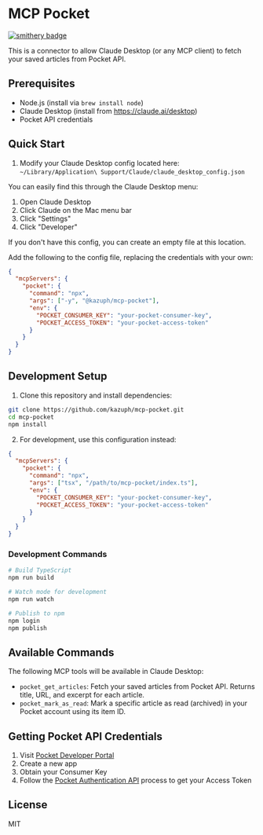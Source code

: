 # MCP Pocket
[![smithery badge](https://smithery.ai/badge/@kazuph/mcp-pocket)](https://smithery.ai/server/@kazuph/mcp-pocket)

This is a connector to allow Claude Desktop (or any MCP client) to fetch your saved articles from Pocket API.

## Prerequisites
- Node.js (install via `brew install node`)
- Claude Desktop (install from https://claude.ai/desktop)
- Pocket API credentials

## Quick Start

1. Modify your Claude Desktop config located here:
`~/Library/Application\ Support/Claude/claude_desktop_config.json`

You can easily find this through the Claude Desktop menu:
1. Open Claude Desktop
2. Click Claude on the Mac menu bar
3. Click "Settings"
4. Click "Developer"

If you don't have this config, you can create an empty file at this location.

Add the following to the config file, replacing the credentials with your own:

```json
{
  "mcpServers": {
    "pocket": {
      "command": "npx",
      "args": ["-y", "@kazuph/mcp-pocket"],
      "env": {
        "POCKET_CONSUMER_KEY": "your-pocket-consumer-key",
        "POCKET_ACCESS_TOKEN": "your-pocket-access-token"
      }
    }
  }
}
```

## Development Setup

1. Clone this repository and install dependencies:
```bash
git clone https://github.com/kazuph/mcp-pocket.git
cd mcp-pocket
npm install
```

2. For development, use this configuration instead:
```json
{
  "mcpServers": {
    "pocket": {
      "command": "npx",
      "args": ["tsx", "/path/to/mcp-pocket/index.ts"],
      "env": {
        "POCKET_CONSUMER_KEY": "your-pocket-consumer-key",
        "POCKET_ACCESS_TOKEN": "your-pocket-access-token"
      }
    }
  }
}
```

### Development Commands

```bash
# Build TypeScript
npm run build

# Watch mode for development
npm run watch

# Publish to npm
npm login
npm publish
```

## Available Commands

The following MCP tools will be available in Claude Desktop:

- `pocket_get_articles`: Fetch your saved articles from Pocket API. Returns title, URL, and excerpt for each article.
- `pocket_mark_as_read`: Mark a specific article as read (archived) in your Pocket account using its item ID.

## Getting Pocket API Credentials

1. Visit [Pocket Developer Portal](https://getpocket.com/developer/)
2. Create a new app
3. Obtain your Consumer Key
4. Follow the [Pocket Authentication API](https://getpocket.com/developer/docs/authentication) process to get your Access Token

## License

MIT
